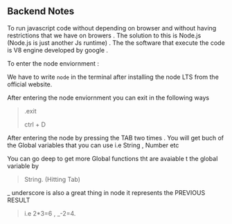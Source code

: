 ## Backend Notes

To run javascript code without depending on browser and without having restrictions that we have on 
browers . The solution to this is Node.js (Node.js is just another Js runtime) . The the software that execute the code is V8 engine developed by google . 

To enter the node enviornment :

We have to write `node` in the terminal after installing the node LTS from the official website.

After entering the node enviornment you can exit in the following ways
> .exit
> 
> ctrl + D

After entering the node by pressing the TAB two times . You will get buch of the Global variables that you can use i.e String , Number etc

You can go deep to get more Global functions tht are avaiable t the global variable by 
> String. (Hitting Tab)

_ underscore is also a great thing in node it represents the PREVIOUS RESULT 
>i.e 2*3=6 , _-2=4.


